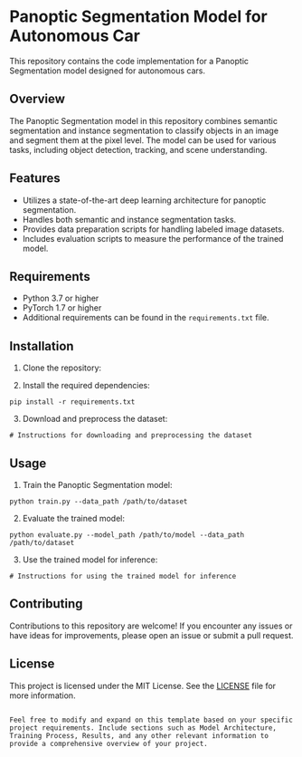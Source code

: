 
# Panoptic Segmentation Model for Autonomous Car

This repository contains the code implementation for a Panoptic Segmentation model designed for autonomous cars.

## Overview

The Panoptic Segmentation model in this repository combines semantic segmentation and instance segmentation to classify objects in an image and segment them at the pixel level. The model can be used for various tasks, including object detection, tracking, and scene understanding.

## Features

- Utilizes a state-of-the-art deep learning architecture for panoptic segmentation.
- Handles both semantic and instance segmentation tasks.
- Provides data preparation scripts for handling labeled image datasets.
- Includes evaluation scripts to measure the performance of the trained model.

## Requirements

- Python 3.7 or higher
- PyTorch 1.7 or higher
- Additional requirements can be found in the `requirements.txt` file.

## Installation

1. Clone the repository:


2. Install the required dependencies:

```
pip install -r requirements.txt
```

3. Download and preprocess the dataset:

```
# Instructions for downloading and preprocessing the dataset
```

## Usage

1. Train the Panoptic Segmentation model:

```
python train.py --data_path /path/to/dataset
```

2. Evaluate the trained model:

```
python evaluate.py --model_path /path/to/model --data_path /path/to/dataset
```

3. Use the trained model for inference:

```
# Instructions for using the trained model for inference
```

## Contributing

Contributions to this repository are welcome! If you encounter any issues or have ideas for improvements, please open an issue or submit a pull request.

## License

This project is licensed under the MIT License. See the [LICENSE](LICENSE) file for more information.

```

Feel free to modify and expand on this template based on your specific project requirements. Include sections such as Model Architecture, Training Process, Results, and any other relevant information to provide a comprehensive overview of your project.

